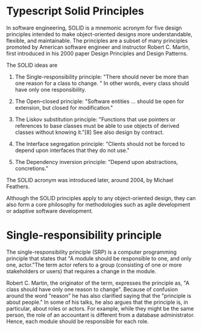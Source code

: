 # Typescript Solid Principles

In software engineering, SOLID is a mnemonic acronym for five design principles intended to make object-oriented designs more understandable, flexible, and maintainable. The principles are a subset of many principles promoted by American software engineer and instructor Robert C. Martin, first introduced in his 2000 paper Design Principles and Design Patterns. 

The SOLID ideas are

1. The Single-responsibility principle: "There should never be more than one reason for a class to change. " In other words, every class should have only one responsibility.

2. The Open–closed principle: "Software entities ... should be open for extension, but closed for modification."

3. The Liskov substitution principle: "Functions that use pointers or references to base classes must be able to use objects of derived classes without knowing it."[8] See also design by contract.

4. The Interface segregation principle: "Clients should not be forced to depend upon interfaces that they do not use."

5. The Dependency inversion principle: "Depend upon abstractions,  concretions."


The SOLID acronym was introduced later, around 2004, by Michael Feathers.

Although the SOLID principles apply to any object-oriented design, they can also form a core philosophy for methodologies such as agile development or adaptive software development.

# Single-responsibility principle
The single-responsibility principle (SRP) is a computer programming principle that states that "A module should be responsible to one, and only one, actor."The term actor refers to a group (consisting of one or more stakeholders or users) that requires a change in the module.

Robert C. Martin, the originator of the term, expresses the principle as, "A class should have only one reason to change". Because of confusion around the word "reason" he has also clarified saying that the "principle is about people." In some of his talks, he also argues that the principle is, in particular, about roles or actors. For example, while they might be the same person, the role of an accountant is different from a database administrator. Hence, each module should be responsible for each role.